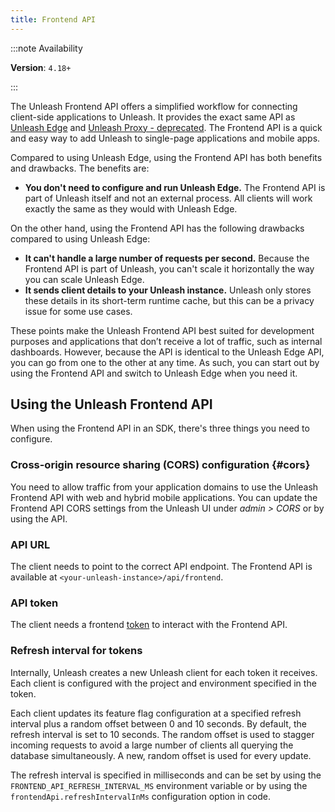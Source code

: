 ```yaml
---
title: Frontend API
---
```


:::note Availability

**Version**: `4.18+`

:::

The Unleash Frontend API offers a simplified workflow for connecting client-side applications to Unleash. It provides the exact same API as [Unleash Edge](https://docs.getunleash.io/reference/unleash-edge) and [Unleash Proxy - deprecated](../generated/unleash-proxy.md). The Frontend API is a quick and easy way to add Unleash to single-page applications and mobile apps.

Compared to using Unleash Edge, using the Frontend API has both benefits and drawbacks. The benefits are:

- **You don't need to configure and run Unleash Edge.** The Frontend API is part of Unleash itself and not an external process. All clients will work exactly the same as they would with Unleash Edge.

On the other hand, using the Frontend API has the following drawbacks compared to using Unleash Edge:

- **It can't handle a large number of requests per second.** Because the Frontend API is part of Unleash, you can't scale it horizontally the way you can scale Unleash Edge.
- **It sends client details to your Unleash instance.** Unleash only stores these details in its short-term runtime cache, but this can be a privacy issue for some use cases.

These points make the Unleash Frontend API best suited for development purposes and applications that don’t receive a lot of traffic, such as internal dashboards. However, because the API is identical to the Unleash Edge API, you can go from one to the other at any time. As such, you can start out by using the Frontend API and switch to Unleash Edge when you need it.

## Using the Unleash Frontend API

When using the Frontend API in an SDK, there's three things you need to configure.

### Cross-origin resource sharing (CORS) configuration {#cors}

You need to allow traffic from your application domains to use the Unleash Frontend API with web and hybrid mobile applications. You can update the Frontend API CORS settings from the Unleash UI under _admin \> CORS_ or by using the API.

### API URL

The client needs to point to the correct API endpoint. The Frontend API is available at `<your-unleash-instance>/api/frontend`.

<!-- Point to the API docs when they're published -->

### API token

The client needs a frontend [token](../reference/api-tokens-and-client-keys.mdx#front-end-tokens) to interact with the Frontend API.

### Refresh interval for tokens

Internally, Unleash creates a new Unleash client for each token it receives. Each client is configured with the project and environment specified in the token.

Each client updates its feature flag configuration at a specified refresh interval plus a random offset between 0 and 10 seconds. By default, the refresh interval is set to 10 seconds. The random offset is used to stagger incoming requests to avoid a large number of clients all querying the database simultaneously. A new, random offset is used for every update.

The refresh interval is specified in milliseconds and can be set by using the `FRONTEND_API_REFRESH_INTERVAL_MS` environment variable or by using the `frontendApi.refreshIntervalInMs` configuration option in code.
